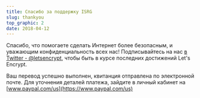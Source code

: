 ```yaml
---
title: Спасибо за поддержку ISRG
slug: thankyou
top_graphic: 2
date: 2018-04-12
---
```


Спасибо, что помогаете сделать Интернет более безопасным, и уважающим конфиденциальность всех нас! Подписывайтесь на нас [в Twitter - @letsencrypt](https://twitter.com/letsencrypt), чтобы быть в курсе последних достижений Let's Encrypt.

Ваш перевод успешно выполнен, квитанция отправлена по электронной почте. Для уточнения деталей платежа, зайдите в личный кабинет на [www.paypal.com/us](https://www.paypal.com/us)
